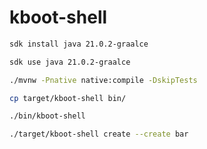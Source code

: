 # kboot-shell

```bash
sdk install java 21.0.2-graalce
```

```bash
sdk use java 21.0.2-graalce
```

```bash
./mvnw -Pnative native:compile -DskipTests
```

```bash
cp target/kboot-shell bin/
```

```bash
./bin/kboot-shell
```

```bash
./target/kboot-shell create --create bar
```
